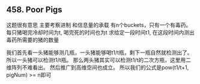 ## 458. Poor Pigs
这题很有意思 主要考察进制 和信息量的承载
有n个buckets，只有一个有毒药。
每只猪喝完冷却时间为t, 喝完死的时间也为t
求给定一段时间t1, 在这段时间内测出毒药所需要的猪的数量

我们首先看一头猪能够测几瓶，一头猪能够喝t1/t瓶，剩下一瓶自然就检测出了。
所以一头猪可以检测t1/t瓶。
那么两头猪其实可以检测t1/t的二次方瓶，这里用二维阵列不难看出。
然后推广到高维空间也成立。
所以我们的公式是pow(t1/t+1, pigNum) >= n即可

